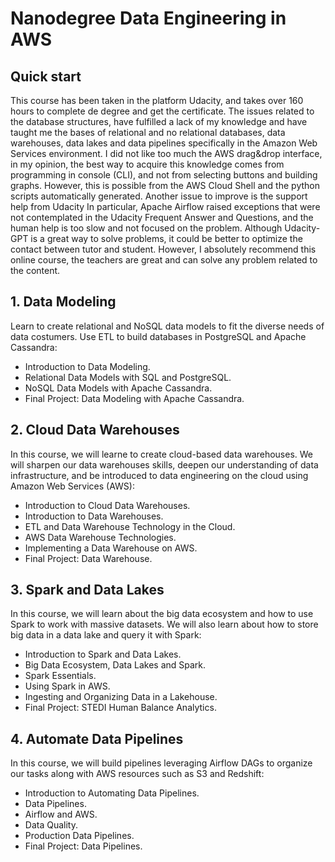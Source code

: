 
# Nanodegree Data Engineering in AWS

## Quick start

This course has been taken in the platform Udacity, and takes over 160 hours to complete de degree and get the certificate. The issues related to the database structures, 
have fulfilled a lack of my knowledge and have taught me the bases of relational and no relational databases, data warehouses, data lakes and data pipelines specifically 
in the Amazon Web Services environment. I did not like too much the AWS drag&drop interface, in my opinion, the best way to acquire this knowledge comes from programming 
in console (CLI), and not from selecting buttons and building graphs. However, this is possible from the AWS Cloud Shell and the python scripts automatically generated.
Another issue to improve is the support help from Udacity In particular, Apache Airflow raised exceptions that were not contemplated in the Udacity Frequent Answer and 
Questions, and the human help is too slow and not focused on the problem. Although Udacity-GPT is a great way to solve problems, it could be better to optimize the contact 
between tutor and student. However, I absolutely recommend this online course, the teachers are great and can solve any problem related to the content.

## 1. Data Modeling

Learn to create relational and NoSQL data models to fit the diverse needs of data costumers. Use ETL to build databases in PostgreSQL and Apache Cassandra:

- Introduction to Data Modeling.
- Relational Data Models with SQL and PostgreSQL.
- NoSQL Data Models with Apache Cassandra.
- Final Project: Data Modeling with Apache Cassandra.

## 2. Cloud Data Warehouses

In this course, we will learne to create cloud-based data warehouses. We will sharpen our data warehouses skills, deepen our understanding of data infrastructure, 
and be introduced to data engineering on the cloud using Amazon Web Services (AWS):

- Introduction to Cloud Data Warehouses.
- Introduction to Data Warehouses.
- ETL and Data Warehouse Technology in the Cloud.
- AWS Data Warehouse Technologies.
- Implementing a Data Warehouse on AWS.
- Final Project: Data Warehouse.

## 3. Spark and Data Lakes

In this course, we will learn about the big data ecosystem and how to use Spark to work with massive datasets. We will also learn about how to store big data in a 
data lake and query it with Spark:

- Introduction to Spark and Data Lakes.
- Big Data Ecosystem, Data Lakes and Spark.
- Spark Essentials.
- Using Spark in AWS.
- Ingesting and Organizing Data in a Lakehouse.
- Final Project: STEDI Human Balance Analytics.

## 4. Automate Data Pipelines

In this course, we will build pipelines leveraging Airflow DAGs to organize our tasks along with AWS resources such as S3 and Redshift:

- Introduction to Automating Data Pipelines.
- Data Pipelines.
- Airflow and AWS.
- Data Quality.
- Production Data Pipelines.
- Final Project: Data Pipelines.